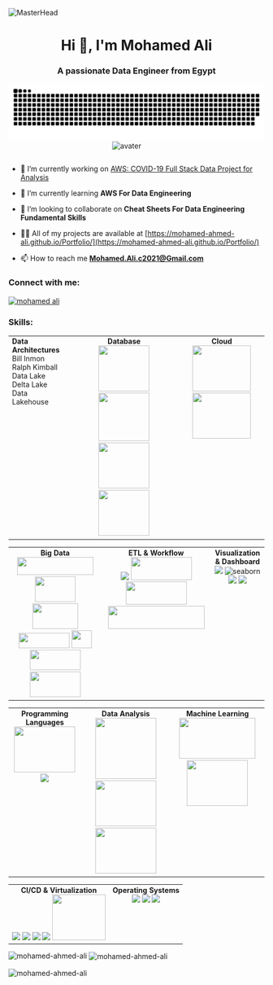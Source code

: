 ![MasterHead](https://wallpapercave.com/wp/wp12177305.jpg)
<h1 align="center">Hi 👋, I'm Mohamed Ali</h1>
<h3 align="center">A passionate Data Engineer from Egypt</h3>



<div align="center">
  <a href="https://1999azzar.github.io/1999AZZAR/">
  <img  src="https://github.com/1999AZZAR/1999AZZAR/blob/main/resources/img/grid-snake.svg"
       alt="snake" /></a>
</div>

<img align="right" alt="avater" width="300" src="https://i.ibb.co/Q6wVfXB/avatar.png">
<p align="left"> <a href="https://twitter.com/" target="blank"><img src="https://img.shields.io/twitter/follow/?logo=twitter&style=for-the-badge" alt="" /></a> </p>

- 🔭 I’m currently working on [AWS: COVID-19 Full Stack Data Project for Analysis](https://github.com/Mohamed-Ahmed-Ali/AWS-COVID-19-Full-Stack-Data-Project-for-Analysis)

- 🌱 I’m currently learning **AWS For Data Engineering**

- 👯 I’m looking to collaborate on **Cheat Sheets For Data Engineering Fundamental Skills**

- 👨‍💻 All of my projects are available at [https://mohamed-ahmed-ali.github.io/Portfolio/](https://mohamed-ahmed-ali.github.io/Portfolio/)

- 📫 How to reach me **Mohamed.Ali.c2021@Gmail.com**

<h3 align="left">Connect with me:</h3>
<p align="left">
<a href="https://linkedin.com/in/mohamed ali" target="blank"><img align="center" src="https://raw.githubusercontent.com/rahuldkjain/github-profile-readme-generator/master/src/images/icons/Social/linked-in-alt.svg" alt="mohamed ali" height="30" width="40" /></a>
</p>

<h3 align="left">Skills:</h3>

<table width="100%">
  <tr>
    <td align="left" valign="top">
      <strong>Data Architectures</strong><br>
      Bill Inmon<br>
      Ralph Kimball<br>
      Data Lake<br>
      Delta Lake<br>
      Data Lakehouse
    </td>
    <td align="CENTER" valign="top">
      <strong>Database</strong><br>
      <img src="https://cdn.jsdelivr.net/gh/devicons/devicon/icons/microsoftsqlserver/microsoftsqlserver-plain-wordmark.svg" width='100' height='90'/>
      <img src="https://www.collibra.com/content/dam/web-resources/en-global/collibra-com/logos/c/cassandra-color.svg" width='100' height='95' />
      <img src="https://cdn.jsdelivr.net/gh/devicons/devicon/icons/postgresql/postgresql-original-wordmark.svg" width='100' height='90'/>
      <img src="https://cdn.jsdelivr.net/gh/devicons/devicon/icons/mongodb/mongodb-original-wordmark.svg" width='100' height='90' />
    </td>
<td align="CENTER" valign="top">
      <strong>Cloud</strong><br>
      <img src="https://cdn.jsdelivr.net/gh/devicons/devicon/icons/azure/azure-original-wordmark.svg" width='115' height='90'/>
<img src="https://cdn.jsdelivr.net/gh/devicons/devicon/icons/amazonwebservices/amazonwebservices-original-wordmark.svg" width='115' height='90'/>
    </td>
  </tr>
</table>


<table width="100%">
  <tr>
    <td align="CENTER" valign="top">
      <strong>Big Data</strong><br>
<img src="https://www.collibra.com/content/dam/web-resources/en-global/collibra-com/logos/d/databricks-color.svg" width='150' height='35' />

<img src="https://upload.wikimedia.org/wikipedia/commons/f/f3/Apache_Spark_logo.svg" width='80' height='50' />

<img src="https://geekflare.com/wp-content/uploads/2022/11/apache-impala-logo-1.png" width='90' height='50'/>


<img src="https://upload.wikimedia.org/wikipedia/commons/0/0e/Hadoop_logo.svg" width='100' height='30'/>

<img src="https://upload.wikimedia.org/wikipedia/commons/b/bb/Apache_Hive_logo.svg" width='40' height='35'/>

<img src="https://www.collibra.com/content/dam/web-resources/en-global/collibra-com/logos/a/apache-kafka-color.svg" width='100' height='40' />

<img src="https://upload.wikimedia.org/wikipedia/commons/1/1e/Apache_HBase_Logo.svg" width='100' height='50'/>
    </td>
    <td align="CENTER" valign="top">
       <strong>ETL & Workflow</strong><br>
<img src="https://www.collibra.com/content/dam/web-resources/en-global/collibra-com/logos/m/microsoft-ssis-color.png"  height='60'/>
      
<img src="https://www.apache.org/logos/res/airflow/default.png" width='120' height='45' />

<img src="https://www.apache.org/logos/res/nifi/default.png" width='120' height='45'/>

<img src="https://upload.wikimedia.org/wikipedia/commons/9/97/Talend_logo.svg" width='190' height='45'/>
    </td>
<td align="CENTER" valign="top">
      <strong>Visualization & Dashboard</strong><br>
      <img src="https://upload.wikimedia.org/wikipedia/commons/8/84/Matplotlib_icon.svg" width='50' />

<img src="https://seaborn.pydata.org/_images/logo-mark-lightbg.svg" alt="seaborn" width="55"/> 

<img src="https://cdn.jsdelivr.net/gh/devicons/devicon/icons/grafana/grafana-original-wordmark.svg" width='50' />

<img src="https://upload.wikimedia.org/wikipedia/commons/c/cf/New_Power_BI_Logo.svg" width='50' />
    </td>
  </tr>
</table>



<table width="100%">
  <tr>
    <td align="CENTER" valign="top">
      <strong>Programming Languages</strong><br>
<img src="https://cdn.jsdelivr.net/gh/devicons/devicon/icons/python/python-original-wordmark.svg" width='120' height='90'/>

<img src="https://seeklogo.com/images/A/azure-sql-database-logo-D7A32C9CD9-seeklogo.com.png" width='60' />
    </td>
    <td align="CENTER" valign="top">
      <strong>Data Analysis</strong><br>

<img src="https://cdn.jsdelivr.net/gh/devicons/devicon/icons/numpy/numpy-original-wordmark.svg" width='120' height='120'/>
<img src="https://cdn.jsdelivr.net/gh/devicons/devicon/icons/pandas/pandas-original-wordmark.svg" width='120' height='90'/>

<img src="https://encrypted-tbn0.gstatic.com/images?q=tbn:ANd9GcQxoZarxnf57JiCLmYmyyAGO95CUu8veOsSASVzJ2v9H-FNhM5mIuK4QlLqHASd0k1kPn4&usqp=CAU" width='120' height='90'/>
    </td>
<td align="CENTER" valign="top">
      <strong>Machine Learning</strong><br>

<img src="https://cdn.jsdelivr.net/gh/devicons/devicon/icons/tensorflow/tensorflow-original.svg" width='150' height='80'/>
          

<img src="https://upload.wikimedia.org/wikipedia/commons/0/05/Scikit_learn_logo_small.svg" width='120' height='90'/>
    </td>
  </tr>
</table>




<table width="100%">
  <tr>
    <td align="CENTER" valign="top">
      <strong>CI/CD & Virtualization</strong><br>
<img src="https://cdn.jsdelivr.net/gh/devicons/devicon/icons/kubernetes/kubernetes-plain-wordmark.svg" width='90' />
<img src="https://cdn.jsdelivr.net/gh/devicons/devicon/icons/git/git-original-wordmark.svg" width='90' />
<img src="https://cdn.jsdelivr.net/gh/devicons/devicon/icons/jenkins/jenkins-original.svg" width='90' />
<img src="https://cdn.jsdelivr.net/gh/devicons/devicon/icons/docker/docker-original-wordmark.svg" width='90' />
<img src="https://upload.wikimedia.org/wikipedia/commons/9/9a/Vmware.svg" width='105' height='90' />
    </td>
<td align="CENTER" valign="top">
      <strong>Operating Systems</strong><br>

<img src="https://cdn.jsdelivr.net/gh/devicons/devicon/icons/redhat/redhat-original-wordmark.svg" width='90' />
<img src="https://cdn.jsdelivr.net/gh/devicons/devicon/icons/linux/linux-original.svg" width='90' />
 <img src="https://cdn.jsdelivr.net/gh/devicons/devicon/icons/bash/bash-original.svg"  width='90' />
    </td>
  </tr>
</table>





<p><img align="left" src="https://github-readme-stats.vercel.app/api/top-langs?username=mohamed-ahmed-ali&show_icons=true&locale=en&layout=compact" alt="mohamed-ahmed-ali" /></p>

<p>&nbsp;<img align="center" src="https://github-readme-stats.vercel.app/api?username=mohamed-ahmed-ali&show_icons=true&locale=en" alt="mohamed-ahmed-ali" /></p>

<p><img align="center" src="https://github-readme-streak-stats.herokuapp.com/?user=mohamed-ahmed-ali&" alt="mohamed-ahmed-ali" /></p>
